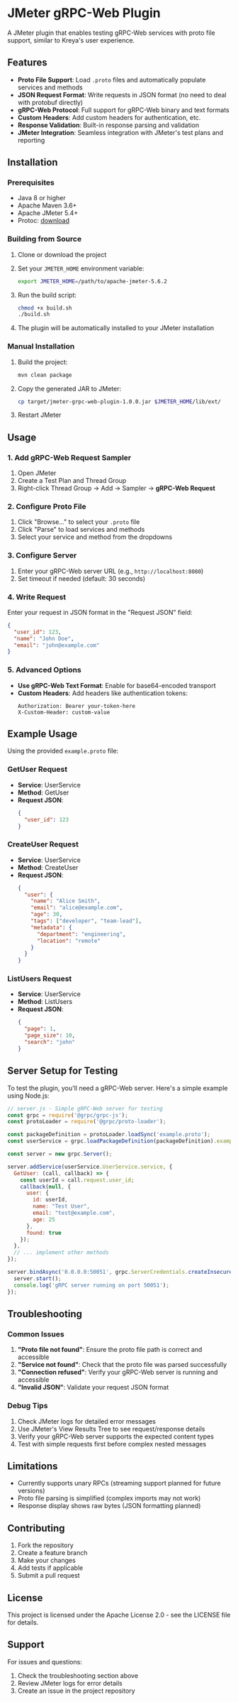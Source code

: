 # JMeter gRPC-Web Plugin

A JMeter plugin that enables testing gRPC-Web services with proto file support, similar to Kreya's user experience.

## Features

- **Proto File Support**: Load `.proto` files and automatically populate services and methods
- **JSON Request Format**: Write requests in JSON format (no need to deal with protobuf directly)
- **gRPC-Web Protocol**: Full support for gRPC-Web binary and text formats
- **Custom Headers**: Add custom headers for authentication, etc.
- **Response Validation**: Built-in response parsing and validation
- **JMeter Integration**: Seamless integration with JMeter's test plans and reporting

## Installation

### Prerequisites

- Java 8 or higher
- Apache Maven 3.6+
- Apache JMeter 5.4+
- Protoc: [download](https://github.com/protocolbuffers/protobuf/releases)

### Building from Source

1. Clone or download the project
2. Set your `JMETER_HOME` environment variable:
   ```bash
   export JMETER_HOME=/path/to/apache-jmeter-5.6.2
   ```

3. Run the build script:
   ```bash
   chmod +x build.sh
   ./build.sh
   ```

4. The plugin will be automatically installed to your JMeter installation

### Manual Installation

1. Build the project:
   ```bash
   mvn clean package
   ```

2. Copy the generated JAR to JMeter:
   ```bash
   cp target/jmeter-grpc-web-plugin-1.0.0.jar $JMETER_HOME/lib/ext/
   ```

3. Restart JMeter

## Usage

### 1. Add gRPC-Web Request Sampler

1. Open JMeter
2. Create a Test Plan and Thread Group
3. Right-click Thread Group → Add → Sampler → **gRPC-Web Request**

### 2. Configure Proto File

1. Click "Browse..." to select your `.proto` file
2. Click "Parse" to load services and methods
3. Select your service and method from the dropdowns

### 3. Configure Server

1. Enter your gRPC-Web server URL (e.g., `http://localhost:8080`)
2. Set timeout if needed (default: 30 seconds)

### 4. Write Request

Enter your request in JSON format in the "Request JSON" field:

```json
{
  "user_id": 123,
  "name": "John Doe",
  "email": "john@example.com"
}
```

### 5. Advanced Options

- **Use gRPC-Web Text Format**: Enable for base64-encoded transport
- **Custom Headers**: Add headers like authentication tokens:
  ```
  Authorization: Bearer your-token-here
  X-Custom-Header: custom-value
  ```

## Example Usage

Using the provided `example.proto` file:

### GetUser Request
- **Service**: UserService
- **Method**: GetUser
- **Request JSON**:
  ```json
  {
    "user_id": 123
  }
  ```

### CreateUser Request
- **Service**: UserService
- **Method**: CreateUser
- **Request JSON**:
  ```json
  {
    "user": {
      "name": "Alice Smith",
      "email": "alice@example.com",
      "age": 30,
      "tags": ["developer", "team-lead"],
      "metadata": {
        "department": "engineering",
        "location": "remote"
      }
    }
  }
  ```

### ListUsers Request
- **Service**: UserService
- **Method**: ListUsers
- **Request JSON**:
  ```json
  {
    "page": 1,
    "page_size": 10,
    "search": "john"
  }
  ```

## Server Setup for Testing

To test the plugin, you'll need a gRPC-Web server. Here's a simple example using Node.js:

```javascript
// server.js - Simple gRPC-Web server for testing
const grpc = require('@grpc/grpc-js');
const protoLoader = require('@grpc/proto-loader');

const packageDefinition = protoLoader.loadSync('example.proto');
const userService = grpc.loadPackageDefinition(packageDefinition).example;

const server = new grpc.Server();

server.addService(userService.UserService.service, {
  GetUser: (call, callback) => {
    const userId = call.request.user_id;
    callback(null, {
      user: {
        id: userId,
        name: "Test User",
        email: "test@example.com",
        age: 25
      },
      found: true
    });
  },
  // ... implement other methods
});

server.bindAsync('0.0.0.0:50051', grpc.ServerCredentials.createInsecure(), () => {
  server.start();
  console.log('gRPC server running on port 50051');
});
```

## Troubleshooting

### Common Issues

1. **"Proto file not found"**: Ensure the proto file path is correct and accessible
2. **"Service not found"**: Check that the proto file was parsed successfully
3. **"Connection refused"**: Verify your gRPC-Web server is running and accessible
4. **"Invalid JSON"**: Validate your request JSON format

### Debug Tips

1. Check JMeter logs for detailed error messages
2. Use JMeter's View Results Tree to see request/response details
3. Verify your gRPC-Web server supports the expected content types
4. Test with simple requests first before complex nested messages

## Limitations

- Currently supports unary RPCs (streaming support planned for future versions)
- Proto file parsing is simplified (complex imports may not work)
- Response display shows raw bytes (JSON formatting planned)

## Contributing

1. Fork the repository
2. Create a feature branch
3. Make your changes
4. Add tests if applicable
5. Submit a pull request

## License

This project is licensed under the Apache License 2.0 - see the LICENSE file for details.

## Support

For issues and questions:
1. Check the troubleshooting section above
2. Review JMeter logs for error details
3. Create an issue in the project repository    